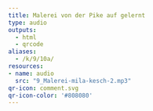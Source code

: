 ```yaml
---
title: Malerei von der Pike auf gelernt
type: audio
outputs:
  - html
  - qrcode
aliases:
  - /k/9/10a/
resources:
- name: audio
  src: "9_Malerei-mila-kesch-2.mp3"
qr-icon: comment.svg
qr-icon-color: '#808080'
---
```

